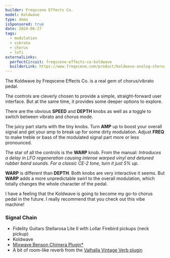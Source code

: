 ```yaml
---
builder: Freqscene Effects Co.
model: Koldwave
type: demo
isSponsored: true
date: 2024-06-27
tags:
  - modulation
  - vibrato
  - chorus
  - lofi
externalLinks:
  perfectCircuit: freqscene-effects-co-koldwave
  builderLink: https://www.freqscene.com/product/koldwave-analog-chorus
---
```


The Koldwave by Freqscene Effects Co. is a real gem of chorus/vibrato pedal.

The controls are cleverly chosen to provide a simple, straight-forward user interface. But at the same time, it provides some deeper options to explore.

There are the obvious **SPEED** and **DEPTH** knobs as well as a toggle to switch between vibrato and chorus mode.

The juicy part starts with the tiny knobs. Turn **AMP** up to boost your overall signal and get your amp to break up for some dirty modulation. Adjust **FREQ** to make treble or bass of the modulated signal part more or less pronounced.

The star of all the controls is the **WARP** knob. From the manual: _Introduces a delay in LFO regeneration causing intense warped vinyl and detuned rubber band sounds. For a classic CE-2 tone, turn it just 5% up._

**WARP** is different than **DEPTH**. Both knobs are very interactive it seems. But **WARP** adds a more unpredictable swirl to the overall modulation, which totally changes the whole character of the pedal.

I have a feeling that the Koldwave is going to become my go-to chorus pedal in the future. I really recommend that you check out this vibe machine!

### Signal Chain

- Fidelity Guitars Stellarosa Lite II with Lollar Firebird pickups (neck pickup)
- Koldwave
- [Mixwave Benson Chimera Plugin\*](https://sweetwater.sjv.io/B0N2PL)
- A bit of room-like reverb from the [Valhalla Vintage Verb plugin](https://valhalladsp.com/shop/reverb/valhalla-vintage-verb/)
